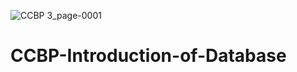 ![CCBP 3_page-0001](https://github.com/Jangoud/CCBP-Introduction-of-Database/assets/98969465/7a84baec-6a52-484d-8a62-ce8744a37054)
# CCBP-Introduction-of-Database
